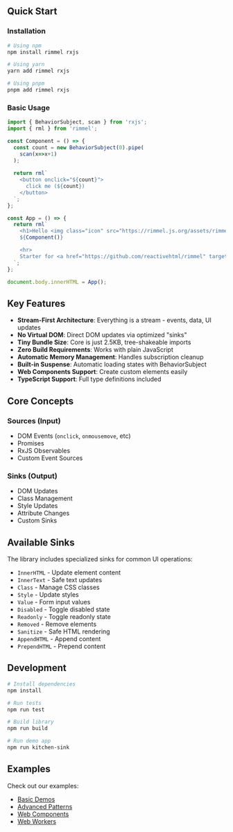 ## Quick Start

### Installation

```bash
# Using npm
npm install rimmel rxjs

# Using yarn 
yarn add rimmel rxjs

# Using pnpm
pnpm add rimmel rxjs
```

### Basic Usage

```js
import { BehaviorSubject, scan } from 'rxjs';
import { rml } from 'rimmel';

const Component = () => {
  const count = new BehaviorSubject(0).pipe(
    scan(x=>x+1)
  );
  
  return rml`
    <button onclick="${count}">
      click me (${count})
    </button>
  `;
};

const App = () => {
  return rml`
    <h1>Hello <img class="icon" src="https://rimmel.js.org/assets/rimmel.png"> World</h1>
    ${Component()}

    <hr>
    Starter for <a href="https://github.com/reactivehtml/rimmel" target="_blank">Rimmel.js</a>
  `;  
};

document.body.innerHTML = App();
```

## Key Features

- **Stream-First Architecture**: Everything is a stream - events, data, UI updates
- **No Virtual DOM**: Direct DOM updates via optimized "sinks"
- **Tiny Bundle Size**: Core is just 2.5KB, tree-shakeable imports
- **Zero Build Requirements**: Works with plain JavaScript
- **Automatic Memory Management**: Handles subscription cleanup
- **Built-in Suspense**: Automatic loading states with BehaviorSubject
- **Web Components Support**: Create custom elements easily
- **TypeScript Support**: Full type definitions included

## Core Concepts

### Sources (Input)
- DOM Events (`onclick`, `onmousemove`, etc)
- Promises 
- RxJS Observables
- Custom Event Sources

### Sinks (Output)
- DOM Updates
- Class Management
- Style Updates
- Attribute Changes
- Custom Sinks

## Available Sinks

The library includes specialized sinks for common UI operations:

- `InnerHTML` - Update element content 
- `InnerText` - Safe text updates
- `Class` - Manage CSS classes
- `Style` - Update styles
- `Value` - Form input values
- `Disabled` - Toggle disabled state
- `Readonly` - Toggle readonly state
- `Removed` - Remove elements
- `Sanitize` - Safe HTML rendering
- `AppendHTML` - Append content
- `PrependHTML` - Prepend content

## Development

```bash
# Install dependencies
npm install

# Run tests
npm run test

# Build library
npm run build

# Run demo app
npm run kitchen-sink
```

## Examples

Check out our examples:

- [Basic Demos](https://stackblitz.com/@dariomannu/collections/rimmel-js-getting-started)
- [Advanced Patterns](https://stackblitz.com/@dariomannu/collections/rimmel-js-experiments) 
- [Web Components](https://stackblitz.com/@dariomannu/collections/web-components)
- [Web Workers](https://stackblitz.com/@dariomannu/collections/web-workers)